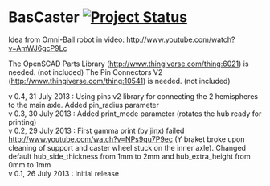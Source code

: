 BasCaster [![Project Status](http://stillmaintained.com/basile-laderchi/BasCaster.png)](http://stillmaintained.com/basile-laderchi/BasCaster)
=========
Idea from Omni-Ball robot in video: http://www.youtube.com/watch?v=AmWJ6gcP9Lc

The OpenSCAD Parts Library (http://www.thingiverse.com/thing:6021) is needed. (not included)
The Pin Connectors V2 (http://www.thingiverse.com/thing:10541) is needed. (not included)

v 0.4, 31 July 2013 : Using pins v2 library for connecting the 2 hemispheres to the main axle. Added pin\_radius parameter  
v 0.3, 30 July 2013 : Added print\_mode parameter (rotates the hub ready for printing)  
v 0.2, 29 July 2013 : First gamma print (by jinx) failed http://www.youtube.com/watch?v=NPs9qu7P9ec (Y braket broke upon cleaning of support and caster wheel stuck on the inner axle). Changed default hub\_side\_thickness from 1mm to 2mm and hub\_extra\_height from 0mm to 1mm  
v 0.1, 26 July 2013 : Initial release
